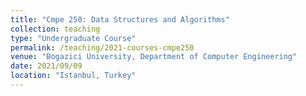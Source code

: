 ```yaml
---
title: "Cmpe 250: Data Structures and Algorithms"
collection: teaching
type: "Undergraduate Course"
permalink: /teaching/2021-courses-cmpe250
venue: "Bogazici University, Department of Computer Engineering"
date: 2021/09/09
location: "Istanbul, Turkey"
---
```

